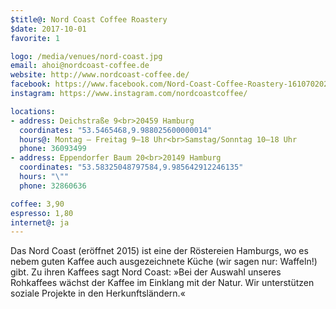 ```yaml
---
$title@: Nord Coast Coffee Roastery
$date: 2017-10-01
favorite: 1

logo: /media/venues/nord-coast.jpg
email: ahoi@nordcoast-coffee.de
website: http://www.nordcoast-coffee.de/
facebook: https://www.facebook.com/Nord-Coast-Coffee-Roastery-1610702029193222/
instagram: https://www.instagram.com/nordcoastcoffee/

locations:
- address: Deichstraße 9<br>20459 Hamburg
  coordinates: "53.5465468,9.988025600000014"
  hours@: Montag – Freitag 9–18 Uhr<br>Samstag/Sonntag 10–18 Uhr
  phone: 36093499
- address: Eppendorfer Baum 20<br>20149 Hamburg
  coordinates: "53.58325048797584,9.985642912246135"
  hours: "\""
  phone: 32860636

coffee: 3,90
espresso: 1,80
internet@: ja
---
```


Das Nord Coast (eröffnet 2015) ist eine der Röstereien Hamburgs, wo es nebem guten Kaffee auch ausgezeichnete Küche (wir sagen nur: Waffeln!) gibt. Zu ihren Kaffees sagt Nord Coast: »Bei der Auswahl unseres Rohkaffees wächst der Kaffee im Einklang mit der Natur. Wir unterstützen soziale Projekte in den Herkunftsländern.«